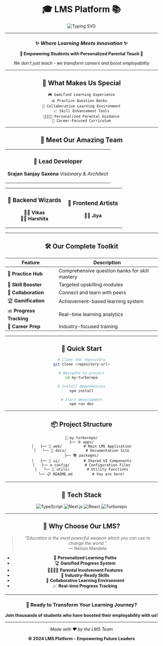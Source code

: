 <div align="center">

# 🎓 **LMS Platform** 📚

<img src="https://readme-typing-svg.herokuapp.com?font=Fira+Code&size=30&duration=3000&pause=1000&color=D4AF37&center=true&vCenter=true&width=600&lines=Personalized+Learning+Experience;Gamified+Education+Platform;Boost+Your+Employability" alt="Typing SVG" />

---

### ✨ *Where Learning Meets Innovation* ✨

**🌟 Empowering Students with Personalized Parental Touch 🌟**

*We don't just teach - we transform careers and boost employability*

---

## 🎯 **What Makes Us Special**

```
🎮 Gamified Learning Experience
📊 Practice Question Banks  
🤝 Collaborative Learning Environment
📈 Skill Enhancement Tools
👨‍👩‍👧‍👦 Personalized Parental Guidance
💼 Career-Focused Curriculum
```

---

## 👥 **Meet Our Amazing Team**

<table align="center">
<tr>
<td align="center">

### 🚀 **Lead Developer**
**Srajan Sanjay Saxena**
*Visionary & Architect*

</td>
</tr>
</table>

<table align="center">
<tr>
<td align="center" width="50%">

### 🔧 **Backend Wizards**
🧙‍♂️ **Vikas**  
🧙‍♀️ **Harshita**

</td>
<td align="center" width="50%">

### 🎨 **Frontend Artists**
👩‍🎨 **Jiya**

</td>
</tr>
</table>

---

## 🛠️ **Our Complete Toolkit**

<div align="center">

| Feature | Description |
|---------|-------------|
| 📝 **Practice Hub** | Comprehensive question banks for skill mastery |
| 🎯 **Skill Booster** | Targeted upskilling modules |
| 👫 **Collaboration** | Connect and learn with peers |
| 🏆 **Gamification** | Achievement-based learning system |
| 📊 **Progress Tracking** | Real-time learning analytics |
| 💼 **Career Prep** | Industry-focused training |

</div>

---

## 🚀 **Quick Start**

```bash
# Clone the repository
git clone <repository-url>

# Navigate to project
cd my-turborepo

# Install dependencies
npm install

# Start development
npm run dev
```

---

## 📦 **Project Structure**

```
📁 my-turborepo/
├── 🌐 apps/
│   ├── 📱 web/          # Main LMS Application
│   └── 📖 docs/         # Documentation Site
├── 📚 packages/
│   ├── 🎨 ui/           # Shared UI Components
│   ├── ⚙️ config/       # Configuration Files
│   └── 🔧 utils/        # Utility Functions
└── 📋 README.md         # You are here!
```

---

## 🎨 **Tech Stack**

<div align="center">

![TypeScript](https://img.shields.io/badge/TypeScript-007ACC?style=for-the-badge&logo=typescript&logoColor=white)
![Next.js](https://img.shields.io/badge/Next.js-000000?style=for-the-badge&logo=next.js&logoColor=white)
![React](https://img.shields.io/badge/React-20232A?style=for-the-badge&logo=react&logoColor=61DAFB)
![Turborepo](https://img.shields.io/badge/Turborepo-EF4444?style=for-the-badge&logo=turborepo&logoColor=white)

</div>

---

## 🌟 **Why Choose Our LMS?**

> *"Education is the most powerful weapon which you can use to change the world."*  
> — Nelson Mandela

- 🎯 **Personalized Learning Paths**
- 🏆 **Gamified Progress System**
- 👨‍👩‍👧‍👦 **Parental Involvement Features**
- 💼 **Industry-Ready Skills**
- 🤝 **Collaborative Learning Environment**
- 📈 **Real-time Progress Tracking**

---

<div align="center">

### 🚀 **Ready to Transform Your Learning Journey?**

**Join thousands of students who have boosted their employability with us!**

---

*Made with ❤️ by the LMS Team*

**© 2024 LMS Platform - Empowering Future Leaders**

</div>

</div>
